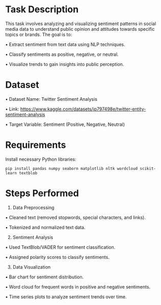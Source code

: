 # Task Description
This task involves analyzing and visualizing sentiment patterns in social media data to understand public opinion and attitudes towards specific topics or brands. The goal is to:

 •	Extract sentiment from text data using NLP techniques.

 •	Classify sentiments as positive, negative, or neutral.

 •	Visualize trends to gain insights into public perception.

# Dataset

 •	Dataset Name: Twitter Sentiment Analysis
	
 •	Link: https://www.kaggle.com/datasets/jp797498e/twitter-entity-sentiment-analysis
	
 •	Target Variable: Sentiment (Positive, Negative, Neutral)

# Requirements
Install necessary Python libraries:

    pip install pandas numpy seaborn matplotlib nltk wordcloud scikit-learn textblob

# Steps Performed
	
 1.	Data Preprocessing
	
 •	Cleaned text (removed stopwords, special characters, and links).
	
 •	Tokenized and normalized text data.

 2.	Sentiment Analysis
	
 •	Used TextBlob/VADER for sentiment classification.

 •	Assigned polarity scores to classify sentiments.
	
 3.	Data Visualization
	
 •	Bar chart for sentiment distribution.
	
 •	Word cloud for frequent words in positive and negative sentiments.
	
 •	Time series plots to analyze sentiment trends over time.
